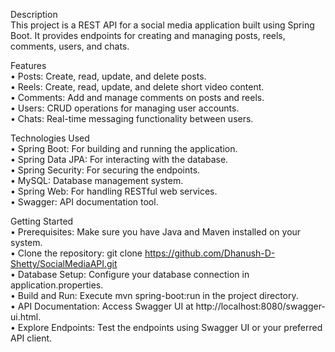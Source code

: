 


Description  <br>
This project is a REST API for a social media application built using Spring Boot. It provides endpoints for creating and managing posts, reels, comments, users, and chats.

Features  <br>
• Posts: Create, read, update, and delete posts. <br>
• Reels: Create, read, update, and delete short video content.<br>
• Comments: Add and manage comments on posts and reels. <br>
• Users: CRUD operations for managing user accounts. <br>
• Chats: Real-time messaging functionality between users.<br>
 
Technologies Used    <br>
• Spring Boot: For building and running the application.<br>
• Spring Data JPA: For interacting with the database. <br>
• Spring Security: For securing the endpoints.<br>
• MySQL: Database management system.<br>
• Spring Web: For handling RESTful web services.<br>
• Swagger: API documentation tool.<br>

Getting Started  <br>
• Prerequisites: Make sure you have Java and Maven installed on your system.   <br>
• Clone the repository: git clone https://github.com/Dhanush-D-Shetty/SocialMediaAPI.git  <br>
• Database Setup: Configure your database connection in application.properties. <br>
• Build and Run: Execute mvn spring-boot:run in the project directory. <br>
• API Documentation: Access Swagger UI at http://localhost:8080/swagger-ui.html. <br>
• Explore Endpoints: Test the endpoints using Swagger UI or your preferred API client. <br>
